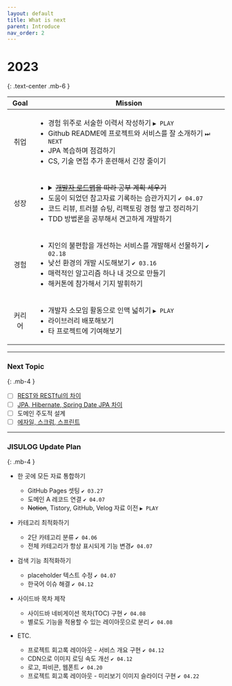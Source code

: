 ```yaml
---
layout: default
title: What is next
parent: Introduce
nav_order: 2
---
```

# 2023
{: .text-center .mb-6 }

<style>
  table > tbody > tr > td:first-child{
      text-align: center;
  }
</style>
<table>
    <thead>
        <tr>
            <th>Goal</th>
            <th colspan="2">Mission</th>
        </tr>
    </thead>
    <tbody>
       <tr>
            <td>취업</td>
            <td>
                <ul>
                    <li>경험 위주로 서술한 이력서 작성하기 <code>▶ PLAY</code></li>
                    <li>Github README에 프로젝트와 서비스를 잘 소개하기 <code>⏭ NEXT</code></li>
                    <li>JPA 복습하며 점검하기</li>
                    <li>CS, 기술 면접 추가 훈련해서 긴장 줄이기</li>
                </ul>
            </td>
        </tr>
        <tr>
            <td>성장</td>
            <td>
                <ul>
                    <li><details><summary><s><a href="https://roadmap.sh">개발자 로드맵</a>을 따라 공부 계획 세우기</s></summary>전부 필요하지 않고, 깊이 있는 공부가 어렵다는 피드백으로 인해 보류</details></li>
                    <li>도움이 되었던 참고자료 기록하는 습관가지기 <code>✔ 04.07</code></li>
                    <li>코드 리뷰, 트러블 슈팅, 리팩토링 경험 쌓고 정리하기</li>
                    <li>TDD 방법론을 공부해서 견고하게 개발하기</li>
                </ul>
            </td>
        </tr>
        <tr>
            <td>경험</td>
            <td>
                <ul>
                    <li>지인의 불편함을 개선하는 서비스를 개발해서 선물하기 <code>✔ 02.18</code></li>
                    <li>낮선 환경의 개발 시도해보기 <code>✔ 03.16</code></li>
                    <li>매력적인 알고리즘 하나 내 것으로 만들기</li>
                    <li>해커톤에 참가해서 기지 발휘하기</li>
                </ul>
            </td>
        </tr>
        <tr>
            <td>커리어</td>
            <td>
                <ul>
                    <li>개발자 소모임 활동으로 인맥 넓히기 <code>▶ PLAY</code></li>
                    <li>라이브러리 배포해보기</li>
                    <li>타 프로젝트에 기여해보기</li>
                </ul>
            </td>
        </tr>
    </tbody>
</table>

---

### Next Topic
{: .mb-4 }

- [ ] [REST와 RESTful의 차이](https://dev-coco.tistory.com/97)
- [ ] [JPA, Hibernate, Spring Date JPA 차이](https://suhwan.dev/2019/02/24/jpa-vs-hibernate-vs-spring-data-jpa/)
- [ ] 도메인 주도적 설계
- [ ] [에자일, 스크럼, 스프린트](https://todoist.com/showTask?id=6257930703)

---

### JISULOG Update Plan
{: .mb-4 }

- 한 곳에 모든 자료 통합하기
   - GitHub Pages 셋팅 `✔ 03.27`
   - 도메인 A 레코드 연결 `✔ 04.07`
   - ~~Notion~~, Tistory, GitHub, Velog 자료 이전 `▶ PLAY`


- 카테고리 최적화하기
  - 2단 카테고리 분류 `✔ 04.06`
  - 전체 카테고리가 항상 표시되게 기능 변경`✔ 04.07`

- 검색 기능 최적화하기
  - placeholder 텍스트 수정 `✔ 04.07`
  - 한국어 이슈 해결 `✔ 04.12`

- 사이드바 목차 제작
  - 사이드바 네비게이션 목차(TOC) 구현 `✔ 04.08`
  - 별로도 기능을 적용할 수 있는 레이아웃으로 분리 `✔ 04.08`

- ETC.
  - 프로젝트 회고록 레이아웃 - 서비스 개요 구현 `✔ 04.12`
  - CDN으로 이미지 로딩 속도 개선 `✔ 04.12`
  - 로고, 파비콘, 웹폰트 `✔ 04.20`
  - 프로젝트 회고록 레이아웃 - 미리보기 이미지 슬라이더 구현 `✔ 04.22`